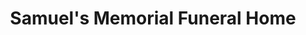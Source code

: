 ---
title: "Samuel's Memorial Funeral Home"
url: /gray/samuels-memorial-funeral-home/
shop: Bestattungen
---